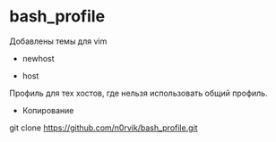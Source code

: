 # bash_profile
Добавлены темы для vim

- newhost

- host

Профиль для тех хостов, где нельзя использовать общий профиль.

- Копирование

git clone https://github.com/n0rvik/bash_profile.git